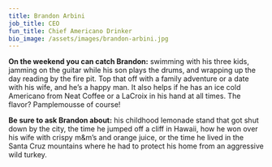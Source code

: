 ```yaml
---
title: Brandon Arbini
job_title: CEO
fun_title: Chief Americano Drinker
bio_image: /assets/images/brandon-arbini.jpg
---
```


**On the weekend you can catch Brandon:** swimming with his three kids, jamming on the guitar while his son plays the drums, and wrapping up the day reading by the fire pit. Top that off with a family adventure or a date with his wife, and he’s a happy man. It also helps if he has an ice cold Americano from Neat Coffee or a LaCroix in his hand at all times. The flavor? Pamplemousse of course!

**Be sure to ask Brandon about:** his childhood lemonade stand that got shut down by the city, the time he jumped off a cliff in Hawaii, how he won over his wife with crispy m&m’s and orange juice, or the time he lived in the Santa Cruz mountains where he had to protect his home from an aggressive wild turkey.

